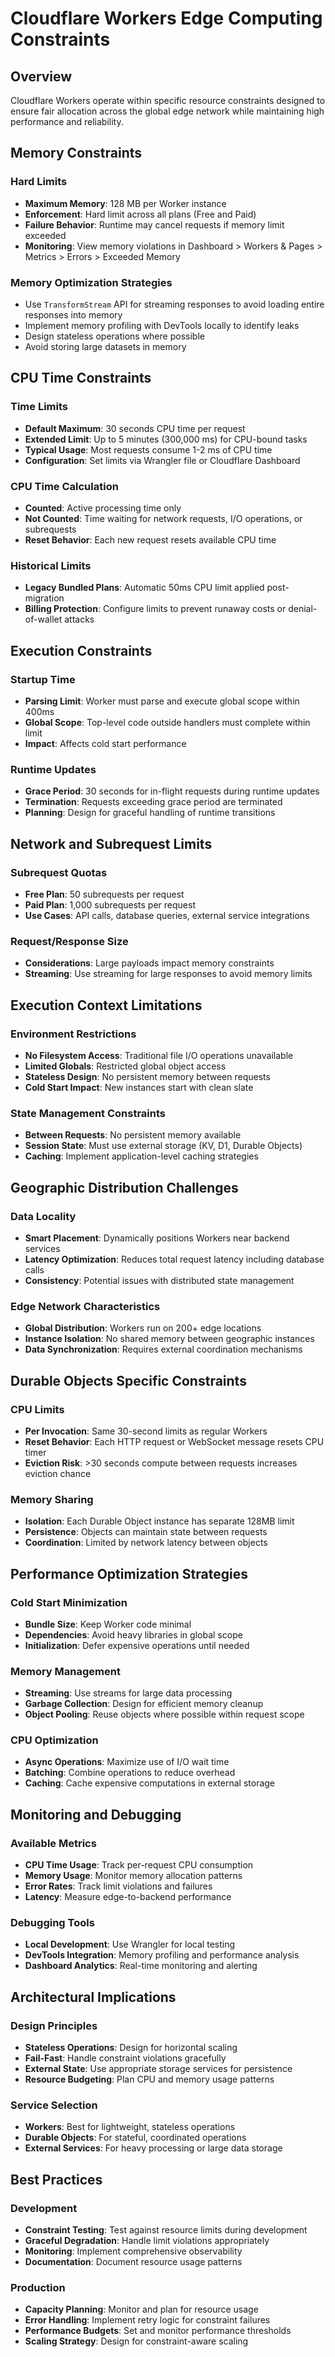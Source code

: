 # Cloudflare Workers Edge Computing Constraints

## Overview

Cloudflare Workers operate within specific resource constraints designed to ensure fair allocation across the global edge network while maintaining high performance and reliability.

## Memory Constraints

### Hard Limits
- **Maximum Memory**: 128 MB per Worker instance
- **Enforcement**: Hard limit across all plans (Free and Paid)
- **Failure Behavior**: Runtime may cancel requests if memory limit exceeded
- **Monitoring**: View memory violations in Dashboard > Workers & Pages > Metrics > Errors > Exceeded Memory

### Memory Optimization Strategies
- Use `TransformStream` API for streaming responses to avoid loading entire responses into memory
- Implement memory profiling with DevTools locally to identify leaks
- Design stateless operations where possible
- Avoid storing large datasets in memory

## CPU Time Constraints

### Time Limits
- **Default Maximum**: 30 seconds CPU time per request
- **Extended Limit**: Up to 5 minutes (300,000 ms) for CPU-bound tasks
- **Typical Usage**: Most requests consume 1-2 ms of CPU time
- **Configuration**: Set limits via Wrangler file or Cloudflare Dashboard

### CPU Time Calculation
- **Counted**: Active processing time only
- **Not Counted**: Time waiting for network requests, I/O operations, or subrequests
- **Reset Behavior**: Each new request resets available CPU time

### Historical Limits
- **Legacy Bundled Plans**: Automatic 50ms CPU limit applied post-migration
- **Billing Protection**: Configure limits to prevent runaway costs or denial-of-wallet attacks

## Execution Constraints

### Startup Time
- **Parsing Limit**: Worker must parse and execute global scope within 400ms
- **Global Scope**: Top-level code outside handlers must complete within limit
- **Impact**: Affects cold start performance

### Runtime Updates
- **Grace Period**: 30 seconds for in-flight requests during runtime updates
- **Termination**: Requests exceeding grace period are terminated
- **Planning**: Design for graceful handling of runtime transitions

## Network and Subrequest Limits

### Subrequest Quotas
- **Free Plan**: 50 subrequests per request
- **Paid Plan**: 1,000 subrequests per request
- **Use Cases**: API calls, database queries, external service integrations

### Request/Response Size
- **Considerations**: Large payloads impact memory constraints
- **Streaming**: Use streaming for large responses to avoid memory limits

## Execution Context Limitations

### Environment Restrictions
- **No Filesystem Access**: Traditional file I/O operations unavailable
- **Limited Globals**: Restricted global object access
- **Stateless Design**: No persistent memory between requests
- **Cold Start Impact**: New instances start with clean slate

### State Management Constraints
- **Between Requests**: No persistent memory available
- **Session State**: Must use external storage (KV, D1, Durable Objects)
- **Caching**: Implement application-level caching strategies

## Geographic Distribution Challenges

### Data Locality
- **Smart Placement**: Dynamically positions Workers near backend services
- **Latency Optimization**: Reduces total request latency including database calls
- **Consistency**: Potential issues with distributed state management

### Edge Network Characteristics
- **Global Distribution**: Workers run on 200+ edge locations
- **Instance Isolation**: No shared memory between geographic instances
- **Data Synchronization**: Requires external coordination mechanisms

## Durable Objects Specific Constraints

### CPU Limits
- **Per Invocation**: Same 30-second limits as regular Workers
- **Reset Behavior**: Each HTTP request or WebSocket message resets CPU timer
- **Eviction Risk**: >30 seconds compute between requests increases eviction chance

### Memory Sharing
- **Isolation**: Each Durable Object instance has separate 128MB limit
- **Persistence**: Objects can maintain state between requests
- **Coordination**: Limited by network latency between objects

## Performance Optimization Strategies

### Cold Start Minimization
- **Bundle Size**: Keep Worker code minimal
- **Dependencies**: Avoid heavy libraries in global scope
- **Initialization**: Defer expensive operations until needed

### Memory Management
- **Streaming**: Use streams for large data processing
- **Garbage Collection**: Design for efficient memory cleanup
- **Object Pooling**: Reuse objects where possible within request scope

### CPU Optimization
- **Async Operations**: Maximize use of I/O wait time
- **Batching**: Combine operations to reduce overhead
- **Caching**: Cache expensive computations in external storage

## Monitoring and Debugging

### Available Metrics
- **CPU Time Usage**: Track per-request CPU consumption
- **Memory Usage**: Monitor memory allocation patterns
- **Error Rates**: Track limit violations and failures
- **Latency**: Measure edge-to-backend performance

### Debugging Tools
- **Local Development**: Use Wrangler for local testing
- **DevTools Integration**: Memory profiling and performance analysis
- **Dashboard Analytics**: Real-time monitoring and alerting

## Architectural Implications

### Design Principles
- **Stateless Operations**: Design for horizontal scaling
- **Fail-Fast**: Handle constraint violations gracefully
- **External State**: Use appropriate storage services for persistence
- **Resource Budgeting**: Plan CPU and memory usage patterns

### Service Selection
- **Workers**: Best for lightweight, stateless operations
- **Durable Objects**: For stateful, coordinated operations
- **External Services**: For heavy processing or large data storage

## Best Practices

### Development
- **Constraint Testing**: Test against resource limits during development
- **Graceful Degradation**: Handle limit violations appropriately
- **Monitoring**: Implement comprehensive observability
- **Documentation**: Document resource usage patterns

### Production
- **Capacity Planning**: Monitor and plan for resource usage
- **Error Handling**: Implement retry logic for constraint failures
- **Performance Budgets**: Set and monitor performance thresholds
- **Scaling Strategy**: Design for constraint-aware scaling